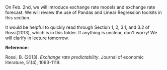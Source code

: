 On Feb. 2nd, we will introduce exchange rate models and exchange rate forecast. We will review the use of Pandas and Linear Regression
toolkits in this section.

It would be helpful to quickly read through Section 1, 2, 3.1, and 3.2 of Rossi(2013), which is in this folder. If anything is unclear,
don't worry! We will clarify in lecture tomorrow.

**Reference:**

Rossi, B. (2013). *Exchange rate predictability*. Journal of economic literature, 51(4), 1063-1119.
